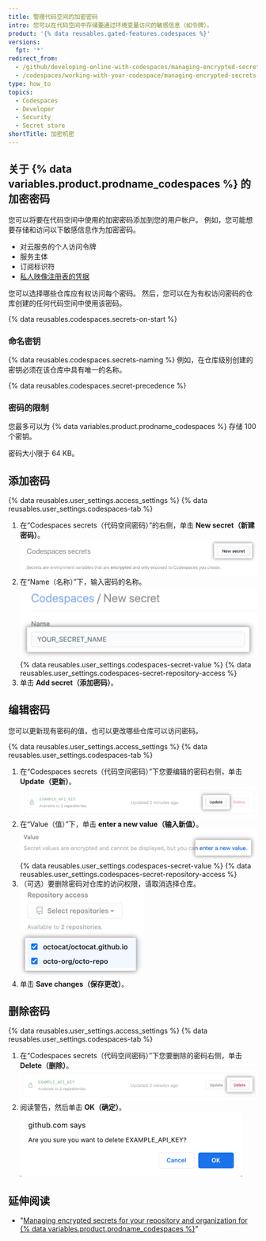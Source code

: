 ```yaml
---
title: 管理代码空间的加密密码
intro: 您可以在代码空间中存储要通过环境变量访问的敏感信息（如令牌）。
product: '{% data reusables.gated-features.codespaces %}'
versions:
  fpt: '*'
redirect_from:
  - /github/developing-online-with-codespaces/managing-encrypted-secrets-for-codespaces
  - /codespaces/working-with-your-codespace/managing-encrypted-secrets-for-codespaces
type: how_to
topics:
  - Codespaces
  - Developer
  - Security
  - Secret store
shortTitle: 加密机密
---
```


 


## 关于 {% data variables.product.prodname_codespaces %} 的加密密码

您可以将要在代码空间中使用的加密密码添加到您的用户帐户。 例如，您可能想要存储和访问以下敏感信息作为加密密码。

- 对云服务的个人访问令牌
- 服务主体
- 订阅标识符
- [私人映像注册表的凭据](/codespaces/codespaces-reference/allowing-your-codespace-to-access-a-private-image-registry)

您可以选择哪些仓库应有权访问每个密码。 然后，您可以在为有权访问密码的仓库创建的任何代码空间中使用该密码。

{% data reusables.codespaces.secrets-on-start %}

### 命名密钥

{% data reusables.codespaces.secrets-naming %} 例如，在仓库级别创建的密钥必须在该仓库中具有唯一的名称。

  {% data reusables.codespaces.secret-precedence %}

### 密码的限制

您最多可以为 {% data variables.product.prodname_codespaces %} 存储 100 个密钥。

密码大小限于 64 KB。

## 添加密码

{% data reusables.user_settings.access_settings %}
{% data reusables.user_settings.codespaces-tab %}
1. 在“Codespaces secrets（代码空间密码）”的右侧，单击 **New secret（新建密码）**。 !["新建密码"按钮](/assets/images/help/settings/codespaces-new-secret-button.png)
1. 在“Name（名称）”下，输入密码的名称。 !["名称"文本框](/assets/images/help/settings/codespaces-secret-name-field.png)
{% data reusables.user_settings.codespaces-secret-value %}
{% data reusables.user_settings.codespaces-secret-repository-access %}
1. 单击 **Add secret（添加密码）**。

## 编辑密码

您可以更新现有密码的值，也可以更改哪些仓库可以访问密码。

{% data reusables.user_settings.access_settings %}
{% data reusables.user_settings.codespaces-tab %}
1. 在“Codespaces secrets（代码空间密码）”下您要编辑的密码右侧，单击 **Update（更新）**。 !["更新" 按钮](/assets/images/help/settings/codespaces-secret-update-button.png)
1. 在“Value（值）”下，单击 **enter a new value（输入新值）**。 !["输入新值" 链接](/assets/images/help/settings/codespaces-secret-update-value-text.png)
{% data reusables.user_settings.codespaces-secret-value %}
{% data reusables.user_settings.codespaces-secret-repository-access %}
1. （可选）要删除密码对仓库的访问权限，请取消选择仓库。 ![删除对仓库访问权限的复选框](/assets/images/help/settings/codespaces-secret-repository-checkboxes.png)
1. 单击 **Save changes（保存更改）**。

## 删除密码

{% data reusables.user_settings.access_settings %}
{% data reusables.user_settings.codespaces-tab %}
1. 在“Codespaces secrets（代码空间密码）”下您要删除的密码右侧，单击 **Delete（删除）**。 !["删除" 按钮](/assets/images/help/settings/codespaces-secret-delete-button.png)
1. 阅读警告，然后单击 **OK（确定）**。 ![确认删除密码](/assets/images/help/settings/codespaces-secret-delete-warning.png)

## 延伸阅读

- "[Managing encrypted secrets for your repository and organization for {% data variables.product.prodname_codespaces %}](/codespaces/managing-codespaces-for-your-organization/managing-encrypted-secrets-for-your-repository-and-organization-for-codespaces)"
